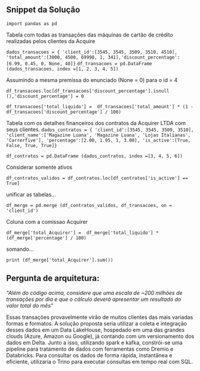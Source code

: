 ## Snippet da Solução 

```import pandas as pd```

Tabela com todas as transações das máquinas de cartão de crédito realizadas pelos clientes da Acquire

``` dados_transacoes = { 'client_id':[3545, 3545, 3509, 3510, 4510], 'total_amount':[3000, 4500, 69998, 1, 341],'discount_percentage':[6.99, 0.45, 0, None, 40]} ```
``` df_transacoes = pd.DataFrame (dados_transacoes, index =[1, 2, 3, 4, 5]) ```

Assumindo a mesma premissa do enunciado (None = 0) para o id = 4

``` df_transacoes.loc[df_transacoes['discount_percentage'].isnull (),'discount_percentage'] = 0 ```


``` df_transacoes['total_liquido'] =  df_transacoes['total_amount'] * (1 - df_transacoes['discount_percentage'] / 100) ```

Tabela com os detalhes financeiros dos contratos da Acquirer LTDA com seus clientes.
 ``` dados_contratos = { 'client_id':[3545, 3545, 3509, 3510], 'client_name':['Magazine Luana', 'Magazine Luana', 'Lojas Italianas', 'Carrerfive'], 'percentage':[2.00, 1.95, 1, 3.00], 'is_active':[True, False, True, True]} ```

 ``` df_contratos = pd.DataFrame (dados_contratos, index =[3, 4, 5, 6]) ```

Considerar somente ativos

 ``` df_contratos_validos = df_contratos.loc[df_contratos['is_active'] == True] ```

unificar as tabelas...

 ``` df_merge = pd.merge (df_contratos_validos, df_transacoes, on = 'client_id') ```

 Coluna com a comissao Acquirer
 
 ``` df_merge['total_Acquirer'] =  df_merge['total_liquido'] * (df_merge['percentage'] / 100) ```

somando...

 ```print (df_merge['total_Acquirer'].sum()) ```


## Pergunta de arquitetura:  
*"Além do código acima, considere que uma escala de ~200 milhões de transações por dia e que o cálculo deverá apresentar um resultado do valor total do mês"*

Essas transações provavelmente virão de muitos clientes das mais variadas formas e formatos. A solução proposta  seria utilizar a coleta e integração desses dados em um Data LakeHouse, hospedado em uma das grandes clouds (Azure, Amazon ou Google), já contando com um versionamento dos dados em Delta.  Junto a isso, utilizando spark e kafka, constrói-se uma pipeline para tratamento de dados com ferramentas como Dremio e Databricks. Para consultar os dados de forma rápida, instantânea e eficiente, utilizaria o Trino para executar consultas em tempo real com SQL. 
